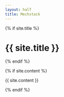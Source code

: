 ```yaml
---
layout: half
title: Mechstack
---
```

{% if site.title %}
  <h1 class="pageTitle">{{ site.title }}</h1>
{% endif %}

{% if site.content %}
  <p class="pageContent">{{ site.content }}</p>
{% endif %}
